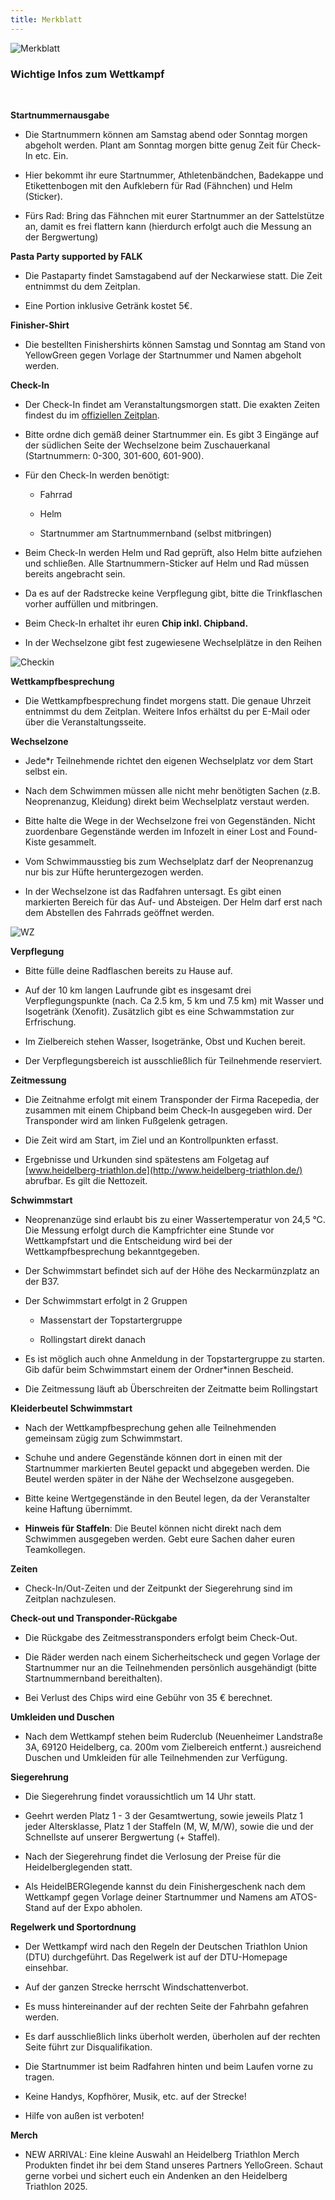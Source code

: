 ```yaml
---
title: Merkblatt
---
```


![Merkblatt](/img/banner/RundUm.jpeg)

### Wichtige Infos zum Wettkampf
<br/>

**Startnummernausgabe**

-   Die Startnummern können am Samstag abend oder Sonntag morgen
    abgeholt werden. Plant am Sonntag morgen bitte genug Zeit für
    Check-In etc. Ein.

-   Hier bekommt ihr eure Startnummer, Athletenbändchen, Badekappe und Etikettenbogen mit den Aufklebern für Rad (Fähnchen) und Helm (Sticker). 

-   Fürs Rad: Bring das Fähnchen mit eurer Startnummer an der
    Sattelstütze an, damit es frei flattern kann (hierdurch erfolgt auch
    die Messung an der Bergwertung)

**Pasta Party supported by FALK**

-   Die Pastaparty findet Samstagabend auf der Neckarwiese statt. Die
    Zeit entnimmst du dem Zeitplan.

-   Eine Portion inklusive Getränk kostet 5€.

**Finisher-Shirt**

-   Die bestellten Finishershirts können Samstag und Sonntag am Stand
    von YellowGreen gegen Vorlage der Startnummer und Namen abgeholt
    werden.

**Check-In**

-   Der Check-In findet am Veranstaltungsmorgen statt. Die exakten
    Zeiten findest du im [offiziellen Zeitplan](/Wettkampf/Zeitplan/). 

-   Bitte ordne dich gemäß deiner Startnummer ein. Es gibt 3 Eingänge
    auf der südlichen Seite der Wechselzone beim Zuschauerkanal
    (Startnummern: 0-300, 301-600, 601-900).

-   Für den Check-In werden benötigt:

    -   Fahrrad

    -   Helm

    -   Startnummer am Startnummernband (selbst mitbringen)

-   Beim Check-In werden Helm und Rad geprüft, also Helm bitte aufziehen
    und schließen. Alle Startnummern-Sticker auf Helm und Rad müssen
    bereits angebracht sein.

-   Da es auf der Radstrecke keine Verpflegung gibt, bitte die
    Trinkflaschen vorher auffüllen und mitbringen.

-   Beim Check-In erhaltet ihr euren **Chip inkl. Chipband.**

-   In der Wechselzone gibt fest zugewiesene Wechselplätze in den Reihen

![Checkin](/img/pages/strecke/check_in.png)

**Wettkampfbesprechung**

-   Die Wettkampfbesprechung findet morgens statt. Die genaue Uhrzeit
    entnimmst du dem Zeitplan. Weitere Infos erhältst du per E-Mail oder
    über die Veranstaltungsseite.

**Wechselzone**

-   Jede\*r Teilnehmende richtet den eigenen Wechselplatz vor dem Start
    selbst ein.

-   Nach dem Schwimmen müssen alle nicht mehr benötigten Sachen (z.B.
    Neoprenanzug, Kleidung) direkt beim Wechselplatz verstaut werden.

-   Bitte halte die Wege in der Wechselzone frei von Gegenständen. Nicht
    zuordenbare Gegenstände werden im Infozelt in einer Lost and
    Found-Kiste gesammelt.

-   Vom Schwimmausstieg bis zum Wechselplatz darf der Neoprenanzug nur
    bis zur Hüfte heruntergezogen werden.

-   In der Wechselzone ist das Radfahren untersagt. Es gibt einen
    markierten Bereich für das Auf- und Absteigen. Der Helm darf erst
    nach dem Abstellen des Fahrrads geöffnet werden.

![WZ](/img/pages/strecke/WZ.png)

**Verpflegung**

-   Bitte fülle deine Radflaschen bereits zu Hause auf.

-   Auf der 10 km langen Laufrunde gibt es insgesamt drei
    Verpflegungspunkte (nach. Ca 2.5 km, 5 km und 7.5 km) mit Wasser und
    Isogetränk (Xenofit). Zusätzlich gibt es eine Schwammstation zur
    Erfrischung.

-   Im Zielbereich stehen Wasser, Isogetränke, Obst und Kuchen bereit.

-   Der Verpflegungsbereich ist ausschließlich für Teilnehmende
    reserviert.

**Zeitmessung**

-   Die Zeitnahme erfolgt mit einem Transponder der Firma Racepedia, der
    zusammen mit einem Chipband beim Check-In ausgegeben wird. Der
    Transponder wird am linken Fußgelenk getragen.

-   Die Zeit wird am Start, im Ziel und an Kontrollpunkten erfasst.

-   Ergebnisse und Urkunden sind spätestens am Folgetag auf
    [www.heidelberg-triathlon.de](http://www.heidelberg-triathlon.de/)
    abrufbar. Es gilt die Nettozeit.

**Schwimmstart**

-   Neoprenanzüge sind erlaubt bis zu einer Wassertemperatur von 24,5
    °C. Die Messung erfolgt durch die Kampfrichter eine Stunde vor
    Wettkampfstart und die Entscheidung wird bei der
    Wettkampfbesprechung bekanntgegeben.

-   Der Schwimmstart befindet sich auf der Höhe des Neckarmünzplatz an
    der B37.

-   Der Schwimmstart erfolgt in 2 Gruppen

    -   Massenstart der Topstartergruppe

    -   Rollingstart direkt danach

-   Es ist möglich auch ohne Anmeldung in der Topstartergruppe zu
    starten. Gib dafür beim Schwimmstart einem der Ordner\*innen
    Bescheid.

-   Die Zeitmessung läuft ab Überschreiten der Zeitmatte beim
    Rollingstart

**Kleiderbeutel Schwimmstart**

-   Nach der Wettkampfbesprechung gehen alle Teilnehmenden gemeinsam
    zügig zum Schwimmstart.

-   Schuhe und andere Gegenstände können dort in einen mit der
    Startnummer markierten Beutel gepackt und abgegeben werden. Die
    Beutel werden später in der Nähe der Wechselzone ausgegeben.

-   Bitte keine Wertgegenstände in den Beutel legen, da der Veranstalter
    keine Haftung übernimmt.

-   **Hinweis für Staffeln**: Die Beutel können nicht direkt nach dem
    Schwimmen ausgegeben werden. Gebt eure Sachen daher euren
    Teamkollegen.

**Zeiten**

-   Check-In/Out-Zeiten und der Zeitpunkt der Siegerehrung sind im
    Zeitplan nachzulesen.

**Check-out und Transponder-Rückgabe**

-   Die Rückgabe des Zeitmesstransponders erfolgt beim Check-Out.

-   Die Räder werden nach einem Sicherheitscheck und gegen Vorlage der
    Startnummer nur an die Teilnehmenden persönlich ausgehändigt (bitte
    Startnummernband bereithalten).

-   Bei Verlust des Chips wird eine Gebühr von 35 € berechnet.

**Umkleiden und Duschen**

-   Nach dem Wettkampf stehen beim Ruderclub (Neuenheimer Landstraße 3A,
    69120 Heidelberg, ca. 200m vom Zielbereich entfernt.) ausreichend
    Duschen und Umkleiden für alle Teilnehmenden zur Verfügung.

**Siegerehrung**

-   Die Siegerehrung findet voraussichtlich um 14 Uhr statt.

-   Geehrt werden Platz 1 - 3 der Gesamtwertung, sowie jeweils Platz 1 jeder Altersklasse, Platz 1 der Staffeln (M, W, M/W), sowie die und der Schnellste auf unserer Bergwertung (+ Staffel). 

-   Nach der Siegerehrung findet die Verlosung der Preise für die
    Heidelberglegenden statt.

-   Als HeidelBERGlegende kannst du dein Finishergeschenk nach dem
    Wettkampf gegen Vorlage deiner Startnummer und Namens am ATOS-Stand
    auf der Expo abholen.

**Regelwerk und Sportordnung**

-   Der Wettkampf wird nach den Regeln der Deutschen Triathlon Union
    (DTU) durchgeführt. Das Regelwerk ist auf der DTU-Homepage
    einsehbar.

-   Auf der ganzen Strecke herrscht Windschattenverbot.

-   Es muss hintereinander auf der rechten Seite der Fahrbahn gefahren
    werden.

-   Es darf ausschließlich links überholt werden, überholen auf der
    rechten Seite führt zur Disqualifikation.

-   Die Startnummer ist beim Radfahren hinten und beim Laufen vorne zu
    tragen.

-   Keine Handys, Kopfhörer, Musik, etc. auf der Strecke!

-   Hilfe von außen ist verboten!

**Merch**

-   NEW ARRIVAL: Eine kleine Auswahl an Heidelberg Triathlon Merch
    Produkten findet ihr bei dem Stand unseres Partners YelloGreen.
    Schaut gerne vorbei und sichert euch ein Andenken an den Heidelberg
    Triathlon 2025.
